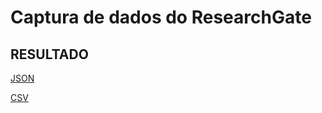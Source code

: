 # Captura de dados do ResearchGate

## RESULTADO

[JSON]('./BuscasCompletas.json')

[CSV](./resultado.xls)
